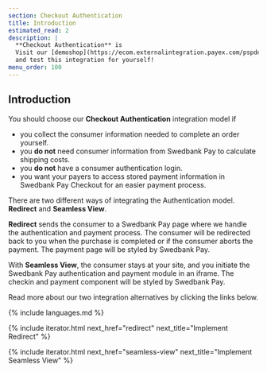 ```yaml
---
section: Checkout Authentication
title: Introduction
estimated_read: 2
description: |
  **Checkout Authentication** is 
  Visit our [demoshop](https://ecom.externalintegration.payex.com/pspdemoshop)
  and test this integration for yourself!
menu_order: 100
---
```



## Introduction

You should choose our **Checkout Authentication** integration model if

-   you collect the consumer information needed to complete an order yourself.
-   you **do not** need consumer information from Swedbank Pay to calculate
    shipping costs.
-   you **do not** have a consumer authentication login.
-   you want your payers to access stored payment information in Swedbank Pay
    Checkout for an easier payment process.

There are two different ways of integrating the Authentication model.
**Redirect** and **Seamless View**.

**Redirect** sends the consumer to a Swedbank Pay page where we handle the
authentication and payment process. The consumer will be redirected back to you
when the purchase is completed or if the consumer aborts the payment. The
payment page will be styled by Swedbank Pay.

With **Seamless View**, the consumer stays at your site, and you initiate the
Swedbank Pay authentication and payment module in an iframe. The checkin and
payment component will be styled by Swedbank Pay.

Read more about our two integration alternatives by clicking the links below.

{% include languages.md %}

{% include iterator.html next_href="redirect"
                         next_title="Implement Redirect" %}

{% include iterator.html next_href="seamless-view"
                         next_title="Implement Seamless View" %}

[after-payment-capture]: /checkout/v3/capture
[https]: /introduction#connection-and-protocol
